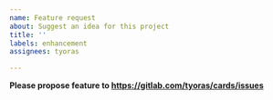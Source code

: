 ```yaml
---
name: Feature request
about: Suggest an idea for this project
title: ''
labels: enhancement
assignees: tyoras

---
```


**Please propose feature to https://gitlab.com/tyoras/cards/issues**
